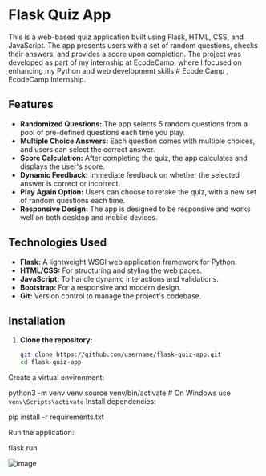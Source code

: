 # Flask Quiz App

This is a web-based quiz application built using Flask, HTML, CSS, and JavaScript. The app presents users with a set of random questions, checks their answers, and provides a score upon completion. The project was developed as part of my internship at EcodeCamp, where I focused on enhancing my Python and web development skills # Ecode Camp , EcodeCamp Internship.

## Features

- **Randomized Questions:** The app selects 5 random questions from a pool of pre-defined questions each time you play.
- **Multiple Choice Answers:** Each question comes with multiple choices, and users can select the correct answer.
- **Score Calculation:** After completing the quiz, the app calculates and displays the user's score.
- **Dynamic Feedback:** Immediate feedback on whether the selected answer is correct or incorrect.
- **Play Again Option:** Users can choose to retake the quiz, with a new set of random questions each time.
- **Responsive Design:** The app is designed to be responsive and works well on both desktop and mobile devices.

## Technologies Used

- **Flask:** A lightweight WSGI web application framework for Python.
- **HTML/CSS:** For structuring and styling the web pages.
- **JavaScript:** To handle dynamic interactions and validations.
- **Bootstrap:** For a responsive and modern design.
- **Git:** Version control to manage the project's codebase.

## Installation

1. **Clone the repository:**
   ```bash
   git clone https://github.com/username/flask-quiz-app.git
   cd flask-quiz-app
Create a virtual environment:

python3 -m venv venv
source venv/bin/activate  # On Windows use `venv\Scripts\activate`
Install dependencies:

pip install -r requirements.txt

Run the application:

flask run

![image](https://github.com/user-attachments/assets/5987b153-3e9b-402e-bc02-82eb60ab913f)
